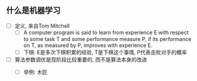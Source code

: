 ## 什么是机器学习

- [ ] 定义, 来自Tom Mitchell
  - [ ] A computer program is said to learn from experience E with respect to some task T and some performance measure P, 
if its performance on T, as measured by P, improves with experience E.
  - [ ] 下棋: E是多次下棋积累的经验, T是下棋这个事情, P代表击败对手的概率

- [ ] 算法参数调优是现阶段比较重要的, 而不是算法本身的改进
  - [ ] 举例: 木匠


